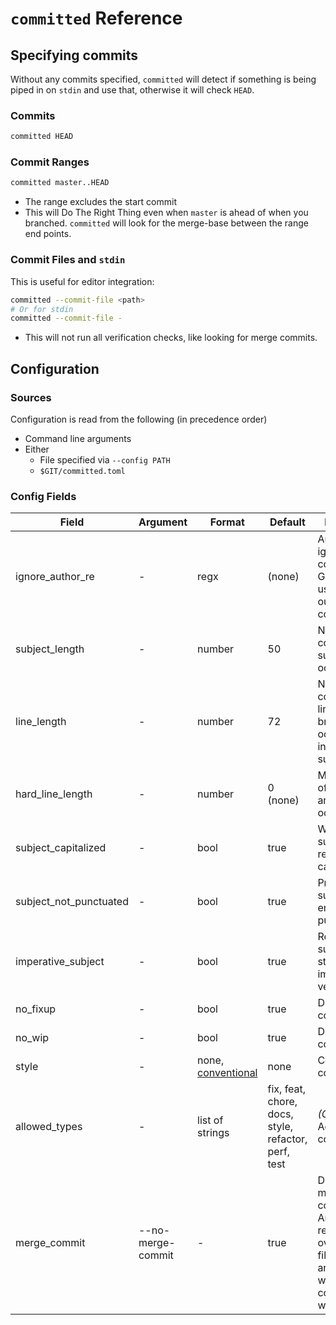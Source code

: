 # `committed` Reference

## Specifying commits

Without any commits specified, `committed` will detect if something is being
piped in on `stdin` and use that, otherwise it will check `HEAD`.

### Commits

```bash
committed HEAD
```

### Commit Ranges

```bash
committed master..HEAD
```

- The range excludes the start commit
- This will Do The Right Thing even when `master` is ahead of when you
  branched.  `committed` will look for the merge-base between the range end
  points.

### Commit Files and `stdin`

This is useful for editor integration:

```bash
committed --commit-file <path>
# Or for stdin
committed --commit-file -
```

- This will not run all verification checks, like looking for merge commits.

## Configuration

### Sources

Configuration is read from the following (in precedence order)

- Command line arguments
- Either
  - File specified via `--config PATH`
  - `$GIT/committed.toml`

### Config Fields

| Field                  | Argument          | Format               | Default                                             | Description                                                                                                           |
|------------------------|-------------------|----------------------|-----------------------------------------------------|-----------------------------------------------------------------------------------------------------------------------|
| ignore_author_re       | \-                | regx                 | (none)                                              | Authors to ignore the commits for. Generally used with bots out of your control.                                      |
| subject_length         | \-                | number               | 50                                                  | Number of columns the subject can occupy                                                                              |
| line_length            | \-                | number               | 72                                                  | Number of columns any line with a break can occupy, including subject                                                 |
| hard_line_length       | \-                | number               | 0 (none)                                            | Max number of columns any line can occupy.                                                                            |
| subject_capitalized    | \-                | bool                 | true                                                | Whether the subject is required to be capitalized                                                                     |
| subject_not_punctuated | \-                | bool                 | true                                                | Prevent the subject from ending in punctuation                                                                        |
| imperative_subject     | \-                | bool                 | true                                                | Require the subject to start with an imperative verb                                                                  |
| no_fixup               | \-                | bool                 | true                                                | Disallow fixup commits                                                                                                |
| no_wip                 | \-                | bool                 | true                                                | Disallow WIP commits                                                                                                  |
| style                  | \-                | none, [conventional] | none                                                | Commit style convention                                                                                               |
| allowed_types          | \-                | list of strings      | fix, feat, chore, docs, style, refactor, perf, test | _(Conventional)_ Accepted commit types                                                                                |
| merge_commit           | --no-merge-commit | \-                   | true                                                | Disallow merge commits. Argument is recommended over config file since there are times when merge-commits are wanted. |

[conventional]: https://www.conventionalcommits.org/
